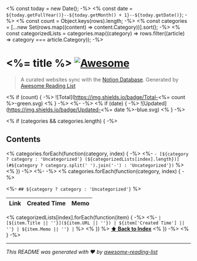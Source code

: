 <% const today = new Date();                                                                                                                          -%>
<% const date = `${today.getFullYear()}--${today.getMonth() + 1}--${today.getDate()}`;                                                                -%>
<% const count = Object.keys(rows).length;                                                                                                            -%>
<% const categories = [...new Set(rows.map((content) => content.Category))].sort();                                                                   -%>
<% const categorizedLists = categories.map((category) => rows.filter((article) => category === article.Category));                                    -%>

# <%= title %> [![Awesome](https://cdn.rawgit.com/sindresorhus/awesome/d7305f38d29fed78fa85652e3a63e154dd8e8829/media/badge.svg)](https://github.com/sindresorhus/awesome)

> A curated websites sync with the [Notion Database](<%= databaseUrl %>). Generated by [Awesome Reading List](https://github.com/narkdown/awesome-reading-list)

<% if (count) {                                                                                                                                       -%>
![Total](https://img.shields.io/badge/Total-<%= count %>-green.svg)
<% }                                                                                                                                                  -%>
<%-                                                                                                                                                   -%>
<% if (date) {                                                                                                                                        -%>
![Updated](https://img.shields.io/badge/Updated-<%= date %>-blue.svg)
<% }                                                                                                                                                  -%>

<% if (categories && categories.length) {                                                                                                             -%>

## Contents

<% categories.forEach(function(category, index) {                                                                                                     -%>
<%- `- [${category ? category : 'Uncategorized'} (${categorizedLists[index].length})](#${category ? category.split(' ').join('-') : 'Uncategorized'})` %>
<% })                                                                                                                                                 -%>
<%-                                                                                                                                                   -%>
<% categories.forEach(function(category, index) {                                                                                                     -%>

<%- `## ${category ? category : 'Uncategorized'}`                                                                                                      %>

| Link | Created Time | Memo |
| ---- | ------------ | ---- |
<% categorizedLists[index].forEach(function(item) {                                                                                                   -%>
<%- `| [${item.Title || ''}](${item.URL || ''}) | ${item['Created Time'] || ''} | ${item.Memo || ''} |`                                                %>
<% })                                                                                                                                                  %>
**[⬆ Back to Index](#Contents)**
<% })                                                                                                                                                 -%>
<% }                                                                                                                                                  -%>

---

_This README was generated with ❤️ by [awesome-reading-list](https://github.com/narkdown/awesome-reading-list)_

